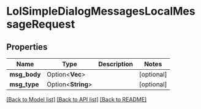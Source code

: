 # LolSimpleDialogMessagesLocalMessageRequest

## Properties

Name | Type | Description | Notes
------------ | ------------- | ------------- | -------------
**msg_body** | Option<**Vec<String>**> |  | [optional]
**msg_type** | Option<**String**> |  | [optional]

[[Back to Model list]](../README.md#documentation-for-models) [[Back to API list]](../README.md#documentation-for-api-endpoints) [[Back to README]](../README.md)


